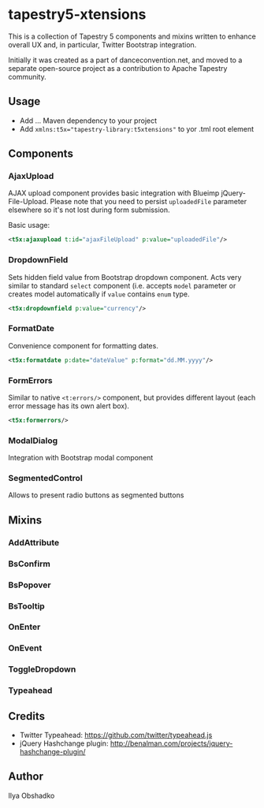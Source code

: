 tapestry5-xtensions
===================

This is a collection of Tapestry 5 components and mixins written to enhance 
overall UX and, in particular, Twitter Bootstrap integration. 

Initially it was created as a part of danceconvention.net, and moved to a separate
open-source project as a contribution to Apache Tapestry community.

## Usage

* Add ... Maven dependency to your project
* Add `xmlns:t5x="tapestry-library:t5xtensions"` to yor .tml root element

## Components

### AjaxUpload

AJAX upload component provides basic integration with Blueimp jQuery-File-Upload. Please note that you need to persist `uploadedFile` parameter elsewhere so it's not lost during form submission.

Basic usage:

```xml
<t5x:ajaxupload t:id="ajaxFileUpload" p:value="uploadedFile"/>
```

### DropdownField

Sets hidden field value from Bootstrap dropdown component. Acts very similar to standard `select` component (i.e. accepts `model` parameter or creates model automatically if `value` contains `enum` type.

```xml
<t5x:dropdownfield p:value="currency"/>
```

### FormatDate

Convenience component for formatting dates.

```xml
<t5x:formatdate p:date="dateValue" p:format="dd.MM.yyyy"/>
```

### FormErrors

Similar to native `<t:errors/>` component, but provides different layout (each error message has its own alert box).

```xml
<t5x:formerrors/>
```

### ModalDialog

Integration with Bootstrap modal component

### SegmentedControl

Allows to present radio buttons as segmented buttons 

## Mixins

### AddAttribute

### BsConfirm

### BsPopover

### BsTooltip

### OnEnter

### OnEvent

### ToggleDropdown

### Typeahead

## Credits

* Twitter Typeahead: https://github.com/twitter/typeahead.js
* jQuery Hashchange plugin: http://benalman.com/projects/jquery-hashchange-plugin/

## Author

Ilya Obshadko


